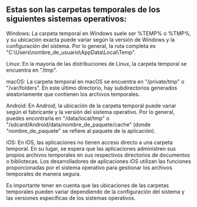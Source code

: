 ## Estas son las carpetas temporales de los siguientes sistemas operativos:

Windows: La carpeta temporal en Windows suele ser %TEMP% o %TMP%, y su ubicación exacta puede variar según la versión de Windows y la configuración del sistema.
Por lo general, la ruta completa es "C:\Users\nombre_de_usuario\AppData\Local\Temp".

Linux: En la mayoría de las distribuciones de Linux, la carpeta temporal se encuentra en "/tmp".

macOS: La carpeta temporal en macOS se encuentra en "/private/tmp" o "/var/folders".
En este último directorio, hay subdirectorios generados aleatoriamente que contienen los archivos temporales.

Android: En Android, la ubicación de la carpeta temporal puede variar según el fabricante y la versión del sistema operativo. 
Por lo general, puedes encontrarla en "/data/local/tmp" o "/sdcard/Android/data/nombre_de_paquete/cache" (donde "nombre_de_paquete" se refiere al paquete de la aplicación).

iOS: En iOS, las aplicaciones no tienen acceso directo a una carpeta temporal. 
En su lugar, se espera que las aplicaciones administren sus propios archivos temporales en sus respectivos directorios de documentos o bibliotecas.
Los desarrolladores de aplicaciones iOS utilizan las funciones proporcionadas por el sistema operativo para gestionar los archivos temporales de manera segura.

Es importante tener en cuenta que las ubicaciones de las carpetas temporales pueden variar dependiendo de la configuración del sistema y las versiones específicas de los sistemas operativos.
